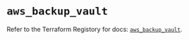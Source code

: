 # `aws_backup_vault`

Refer to the Terraform Registory for docs: [`aws_backup_vault`](https://registry.terraform.io/providers/hashicorp/aws/5.20.0/docs/resources/backup_vault).
